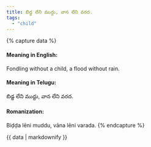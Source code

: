 ```yaml
---
title: బిడ్డ లేని ముద్దు, వాన లేని వరద.
tags:
  - "child"
---
```


{% capture data %}
#### Meaning in English:
Fondling without a child, a flood without rain.

#### Meaning in Telugu:
బిడ్డ లేని ముద్దు, వాన లేని వరద.

#### Romanization:
Biḍḍa lēni muddu, vāna lēni varada.
{% endcapture %}

{{ data | markdownify }}

